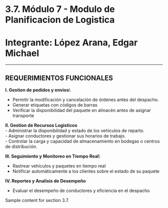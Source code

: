 # 3.7. Módulo 7 - Modulo de Planificacion de Logistica 
# Integrante: López Arana, Edgar Michael
----------------------------------------------------------------------------
**REQUERIMIENTOS FUNCIONALES**
----------------------------------------------------------------------------
**I. Gestion de pedidos y envios**\
 - Permitir la modificación y cancelación de órdenes antes del despacho.
 - Generar etiquetas con códigos de barras
 - Verificar la disponibilidad del paquete en almacén antes de asignar transporte

**II. Gestion de Recursos Logisticos**\
    - Administrar la disponibilidad y estado de los vehículos de reparto.\
    - Asignar conductores y gestionar sus horarios de trabajo.\
    - Controlar la carga y capacidad de almacenamiento en bodegas o centros de distribución.

**III. Seguimiento y Monitoreo en Tiempo Real**\
  - Rastrear vehículos y paquetes en tiempo real
  - Notificar automáticamente a los clientes sobre el estado de su paquete

**IV. Reportes y Analisis de Desempeño**
 - Evaluar el desempeño de conductores y eficiencia en el despacho





Sample content for section 3.7.
